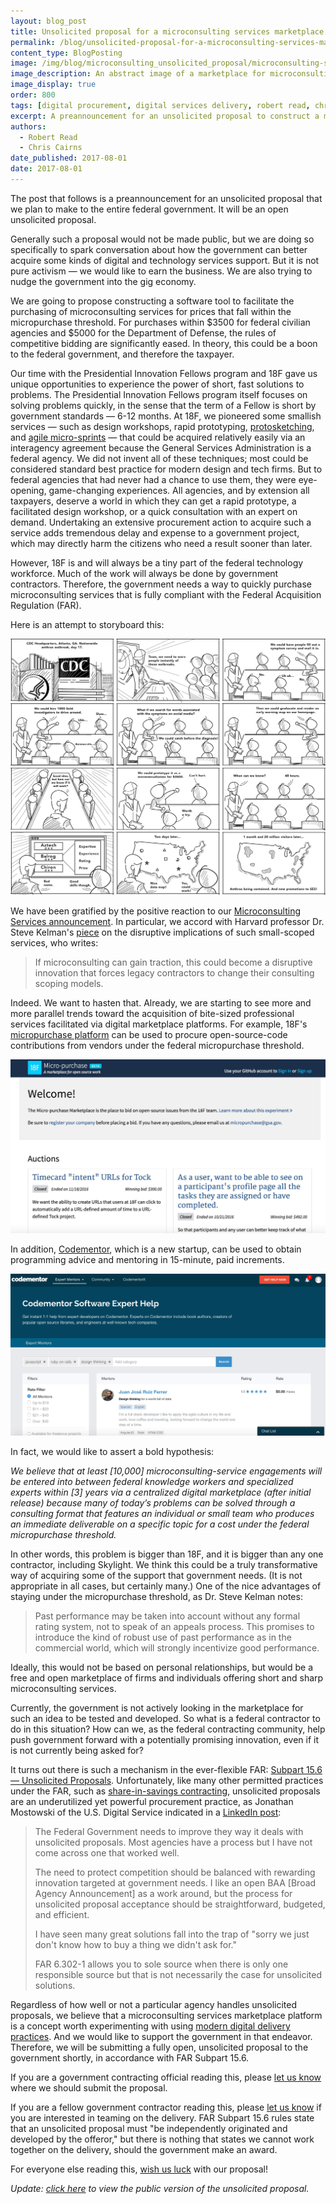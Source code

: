 ```yaml
---
layout: blog_post
title: Unsolicited proposal for a microconsulting services marketplace platform
permalink: /blog/unsolicited-proposal-for-a-microconsulting-services-marketplace-platform/
content_type: BlogPosting
image: /img/blog/microconsulting_unsolicited_proposal/microconsulting-services-marketplace.png
image_description: An abstract image of a marketplace for microconsulting services.
image_display: true
order: 800
tags: [digital procurement, digital services delivery, robert read, chris cairns]
excerpt: A preannouncement for an unsolicited proposal to construct a microconsulting services marketplace platform, which we plan to pitch to the entire federal government.
authors:
  - Robert Read
  - Chris Cairns
date_published: 2017-08-01
date: 2017-08-01
---
```

The post that follows is a preannouncement for an unsolicited proposal that we plan to make to the entire federal government. It will be an open unsolicited proposal.

Generally such a proposal would not be made public, but we are doing so specifically to spark conversation about how the government can better acquire some kinds of digital and technology services support. But it is not pure activism &mdash; we would like to earn the business. We are also trying to nudge the government into the gig economy.

We are going to propose constructing a software tool to facilitate the purchasing of microconsulting services for prices that fall within the micropurchase threshold. For purchases within $3500 for federal civilian agencies and $5000 for the Department of Defense, the rules of competitive bidding are significantly eased. In theory, this could be a boon to the federal government, and therefore the taxpayer.

Our time with the Presidential Innovation Fellows program and 18F gave us unique opportunities to experience the power of short, fast solutions to problems. The Presidential Innovation Fellows program itself focuses on solving problems quickly, in the sense that the term of a Fellow is short by government standards &mdash; 6-12 months. At 18F, we pioneered some smallish services &mdash; such as design workshops, rapid prototyping, [protosketching](/work/us-navy-protosketching/), and [agile micro-sprints](/work/ssa-agile-microsprints/) &mdash; that could be acquired relatively easily via an interagency agreement because the General Services Administration is a federal agency. We did not invent all of these techniques; most could be considered standard best practice for modern design and tech firms. But to federal agencies that had never had a chance to use them, they were eye-opening, game-changing experiences. All agencies, and by extension all taxpayers, deserve a world in which they can get a rapid prototype, a facilitated design workshop, or a quick consultation with an expert on demand. Undertaking an extensive procurement action to acquire such a service adds tremendous delay and expense to a government project, which may directly harm the citizens who need a result sooner than later.

However, 18F is and will always be a tiny part of the federal technology workforce. Much of the work will always be done by government contractors. Therefore, the government needs a way to quickly purchase microconsulting services that is fully compliant with the Federal Acquisition Regulation (FAR).

Here is an attempt to storyboard this:

![Storyboard illustrating one potential use case for a microconsulting services marketplace platform.](/img/blog/microconsulting_unsolicited_proposal/microconsulting-services-marketplace-platform-storyboard.jpg)

We have been gratified by the positive reaction to our [Microconsulting Services announcement](/blog/supplement-your-team-with-specific-digital-expertise-through-our-microconsulting-services/). In particular, we accord with Harvard professor Dr. Steve Kelman's <a href="https://fcw.com/blogs/lectern/2017/07/kelman-microconsulting.aspx" target="&#95;blank">piece</a> on the disruptive implications of such small-scoped services, who writes:

<blockquote cite="https://fcw.com/blogs/lectern/2017/07/kelman-microconsulting.aspx">If microconsulting can gain traction, this could become a disruptive innovation that forces legacy contractors to change their consulting scoping models.</blockquote>

Indeed. We want to hasten that. Already, we are starting to see more and more parallel trends toward the acquisition of bite-sized professional services facilitated via digital marketplace platforms. For example, 18F's <a href="https://micropurchase.18f.gov/" target="&#95;blank">micropurchase platform</a> can be used to procure open-source-code contributions from vendors under the federal micropurchase threshold.

![Screenshot of 18F's micropurchase platform.](/img/blog/microconsulting_unsolicited_proposal/18f-micropurchase-platform-screenshot.jpg)

In addition, <a href="https://www.codementor.io/" target="&#95;blank">Codementor</a>, which is a new startup, can be used to obtain programming advice and mentoring in 15-minute, paid increments.

![Screenshot of Codementor.](/img/blog/microconsulting_unsolicited_proposal/codementor-screenshot.jpg)

In fact, we would like to assert a bold hypothesis:

*We believe that at least [10,000] microconsulting-service engagements will be entered into between federal knowledge workers and specialized experts within [3] years via a centralized digital marketplace (after initial release) because many of today’s problems can be solved through a consulting format that features an individual or small team who produces an immediate deliverable on a specific topic for a cost under the federal micropurchase threshold.*

In other words, this problem is bigger than 18F, and it is bigger than any one contractor, including Skylight. We think this could be a truly transformative way of acquiring some of the support that government needs. (It is not appropriate in all cases, but certainly many.) One of the nice advantages of staying under the micropurchase threshold, as Dr. Steve Kelman notes:

<blockquote cite="https://fcw.com/blogs/lectern/2017/07/kelman-microconsulting.aspx">Past performance may be taken into account without any formal rating system, not to speak of an appeals process. This promises to introduce the kind of robust use of past performance as in the commercial world, which will strongly incentivize good performance.</blockquote>

Ideally, this would not be based on personal relationships, but would be a free and open marketplace of firms and individuals offering short and sharp microconsulting services.

Currently, the government is not actively looking in the marketplace for such an idea to be tested and developed. So what is a federal contractor to do in this situation? How can we, as the federal contracting community, help push government forward with a potentially promising innovation, even if it is not currently being asked for?

It turns out there is such a mechanism in the ever-flexible FAR: <a href="https://www.acquisition.gov/far/current/html/Subpart%2015_6.html#wp1104869" target="&#95;blank">Subpart 15.6 &mdash; Unsolicited Proposals</a>. Unfortunately, like many other permitted practices under the FAR, such as [share-in-savings contracting](/blog/reactions-to-our-agile-share-in-savings-model/), unsolicited proposals are an underutilized yet powerful procurement practice, as Jonathan Mostowski of the U.S. Digital Service indicated in a <a href="https://www.linkedin.com/feed/update/urn:li:activity:6250374685427539968/" target="&#95;blank">LinkedIn post</a>:

<blockquote cite="https://www.linkedin.com/feed/update/urn:li:activity:6250374685427539968/">
<p>The Federal Government needs to improve they way it deals with unsolicited proposals. Most agencies have a process but I have not come across one that worked well.</p>

<p>The need to protect competition should be balanced with rewarding innovation targeted at government needs. I like an open BAA [Broad Agency Announcement] as a work around, but the process for unsolicited proposal acceptance should be straightforward, budgeted, and efficient.</p>  

<p>I have seen many great solutions fall into the trap of "sorry we just don't know how to buy a thing we didn't ask for."</p>   

<p>FAR 6.302-1 allows you to sole source when there is only one responsible source but that is not necessarily the case for unsolicited solutions.</p>
</blockquote>

Regardless of how well or not a particular agency handles unsolicited proposals, we believe that a microconsulting services marketplace platform is a concept worth experimenting with using [modern digital delivery practices](/services/digital-services-delivery/). And we would like to support the government in that endeavor. Therefore, we will be submitting a fully open, unsolicited proposal to the government shortly, in accordance with FAR Subpart 15.6.

If you are a government contracting official reading this, please <a href="mailto:hello@skylight.digital">let us know</a> where we should submit the proposal.

If you are a fellow government contractor reading this, please <a href="mailto:hello@skylight.digital">let us know</a> if you are interested in teaming on the delivery. FAR Subpart 15.6 rules state that an unsolicited proposal must "be independently originated and developed by the offeror," but there is nothing that states we cannot work together on the delivery, should the government make an award.

For everyone else reading this, <a href="mailto:hello@skylight.digital">wish us luck</a> with our proposal!

*Update: [click here](https://github.com/skylight-hq/microconsulting-platform-proposal) to view the public version of the unsolicited proposal.*
